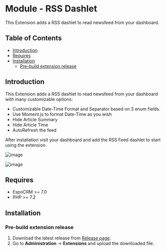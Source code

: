 # Module - RSS Dashlet
This Extension adds a RSS dashlet to read newsfeed from your dashboard.

## Table of Contents

* [Introduction](#introduction)
* [Requires](#requires)
* [Installation](#installation)
    * [Pre-build extension release](#pre-build-extension-release)

## Introduction

This Extension adds a RSS dashlet to read newsfeed from your dashboard with many customizable options: 

- Customizable Date-Time Format and Separator based on 3 enum fields.
- Use Moment.js to format Date-Time as you wish
- Hide Article Summary
- Hide Article Time
- AutoRefresh the feed

After installation visit your dashboard and add the RSS Feed dashlet to start using the extension. 

![image](https://user-images.githubusercontent.com/32223252/233839732-09a1aa46-09ee-4207-86da-c6d7c5799215.png)

![image](https://user-images.githubusercontent.com/32223252/233839705-28c380db-6fe6-4843-a05a-c9455f0a293e.png)



## Requires

- EspoCRM >= 7.0
- PHP >= 7.2

## Installation

### Pre-build extension release

1. Download the latest release from [Release page](https://github.com/Kharg/rss-dashlet/releases/latest).
2. Go to **Administration** -> **Extensions** and upload the downloaded file.

